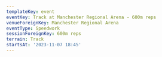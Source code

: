 ```yaml
---
templateKey: event
eventKey: Track at Manchester Regional Arena - 600m reps
venueForeignKey: Manchester Regional Arena
eventType: Speedwork
sessionForeignKey: 600m reps    
terrain: Track
startsAt: '2023-11-07 18:45'
---
```

